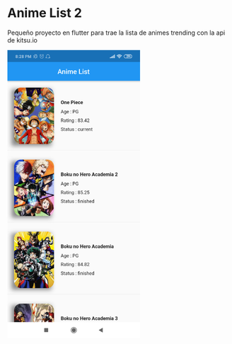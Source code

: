 # Anime List 2

Pequeño proyecto en flutter para trae la lista de animes trending con la api de kitsu.io

<img src="images/flutter_anime_list.png" width="300">